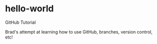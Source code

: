 # hello-world
GitHub Tutorial

Brad's attempt at learning how to use GitHub, branches, version control, etc!
